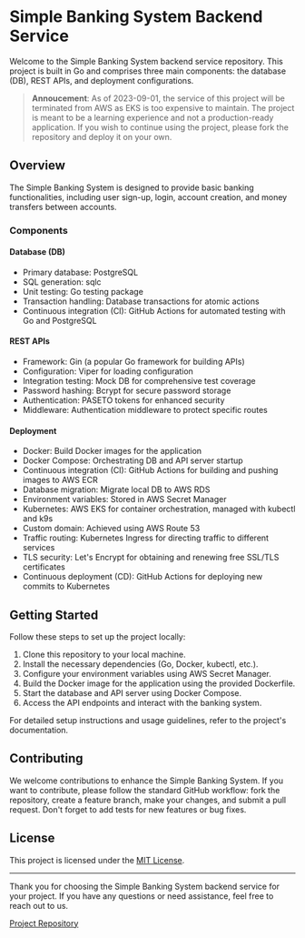 <!-- @format -->

# Simple Banking System Backend Service

Welcome to the Simple Banking System backend service repository. This project is built in Go and comprises three main components: the database (DB), REST APIs, and deployment configurations.

> **Annoucement**: As of 2023-09-01, the service of this project will be terminated from AWS as EKS is too expensive to maintain. The project is meant to be a learning experience and not a production-ready application. If you wish to continue using the project, please fork the repository and deploy it on your own.

## Overview

The Simple Banking System is designed to provide basic banking functionalities, including user sign-up, login, account creation, and money transfers between accounts.

### Components

#### Database (DB)

- Primary database: PostgreSQL
- SQL generation: sqlc
- Unit testing: Go testing package
- Transaction handling: Database transactions for atomic actions
- Continuous integration (CI): GitHub Actions for automated testing with Go and PostgreSQL

#### REST APIs

- Framework: Gin (a popular Go framework for building APIs)
- Configuration: Viper for loading configuration
- Integration testing: Mock DB for comprehensive test coverage
- Password hashing: Bcrypt for secure password storage
- Authentication: PASETO tokens for enhanced security
- Middleware: Authentication middleware to protect specific routes

#### Deployment

- Docker: Build Docker images for the application
- Docker Compose: Orchestrating DB and API server startup
- Continuous integration (CI): GitHub Actions for building and pushing images to AWS ECR
- Database migration: Migrate local DB to AWS RDS
- Environment variables: Stored in AWS Secret Manager
- Kubernetes: AWS EKS for container orchestration, managed with kubectl and k9s
- Custom domain: Achieved using AWS Route 53
- Traffic routing: Kubernetes Ingress for directing traffic to different services
- TLS security: Let's Encrypt for obtaining and renewing free SSL/TLS certificates
- Continuous deployment (CD): GitHub Actions for deploying new commits to Kubernetes

## Getting Started

Follow these steps to set up the project locally:

1. Clone this repository to your local machine.
2. Install the necessary dependencies (Go, Docker, kubectl, etc.).
3. Configure your environment variables using AWS Secret Manager.
4. Build the Docker image for the application using the provided Dockerfile.
5. Start the database and API server using Docker Compose.
6. Access the API endpoints and interact with the banking system.

For detailed setup instructions and usage guidelines, refer to the project's documentation.

## Contributing

We welcome contributions to enhance the Simple Banking System. If you want to contribute, please follow the standard GitHub workflow: fork the repository, create a feature branch, make your changes, and submit a pull request. Don't forget to add tests for new features or bug fixes.

## License

This project is licensed under the [MIT License](LICENSE).

---

Thank you for choosing the Simple Banking System backend service for your project. If you have any questions or need assistance, feel free to reach out to us.

[Project Repository](https://github.com/pawpaw2022/simplebank)
